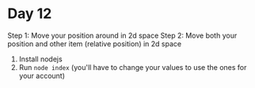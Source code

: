# Day 12

Step 1: Move your position around in 2d space
Step 2: Move both your position and other item (relative position) in 2d space

1. Install nodejs
2. Run `node index` (you'll have to change your values to use the ones for your account)
